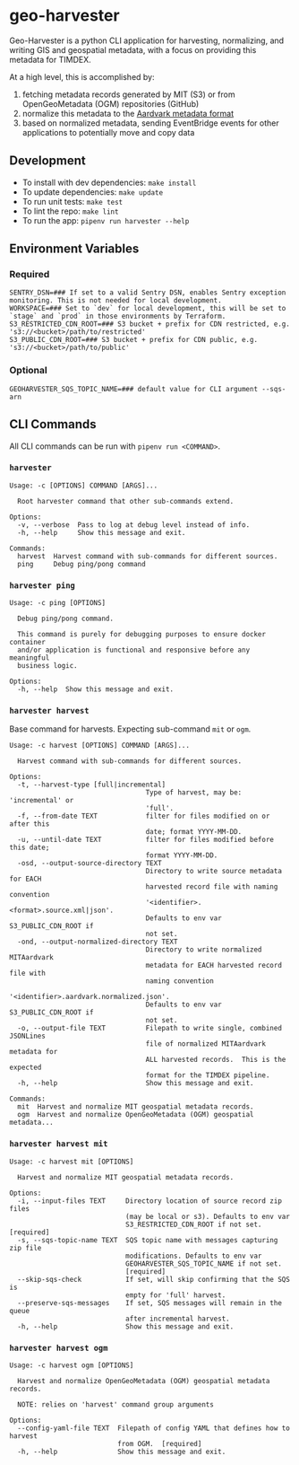 # geo-harvester

Geo-Harvester is a python CLI application for harvesting, normalizing, and writing GIS and geospatial metadata, with a focus on providing this metadata for TIMDEX.

At a high level, this is accomplished by:
1. fetching metadata records generated by MIT (S3) or from OpenGeoMetadata (OGM) repositories (GitHub)
2. normalize this metadata to the [Aardvark metadata format](https://opengeometadata.org/ogm-aardvark/)
3. based on normalized metadata, sending EventBridge events for other applications to potentially move and copy data

## Development

- To install with dev dependencies: `make install`
- To update dependencies: `make update`
- To run unit tests: `make test`
- To lint the repo: `make lint`
- To run the app: `pipenv run harvester --help`

## Environment Variables

### Required
```shell
SENTRY_DSN=### If set to a valid Sentry DSN, enables Sentry exception monitoring. This is not needed for local development.
WORKSPACE=### Set to `dev` for local development, this will be set to `stage` and `prod` in those environments by Terraform.
S3_RESTRICTED_CDN_ROOT=### S3 bucket + prefix for CDN restricted, e.g. 's3://<bucket>/path/to/restricted'
S3_PUBLIC_CDN_ROOT=### S3 bucket + prefix for CDN public, e.g. 's3://<bucket>/path/to/public'
```

### Optional
```shell
GEOHARVESTER_SQS_TOPIC_NAME=### default value for CLI argument --sqs-arn
```

## CLI Commands

All CLI commands can be run with `pipenv run <COMMAND>`.

### `harvester`

```text
Usage: -c [OPTIONS] COMMAND [ARGS]...

  Root harvester command that other sub-commands extend.

Options:
  -v, --verbose  Pass to log at debug level instead of info.
  -h, --help     Show this message and exit.

Commands:
  harvest  Harvest command with sub-commands for different sources.
  ping     Debug ping/pong command
```

### `harvester ping`

```text
Usage: -c ping [OPTIONS]

  Debug ping/pong command.

  This command is purely for debugging purposes to ensure docker container
  and/or application is functional and responsive before any meaningful
  business logic.

Options:
  -h, --help  Show this message and exit.
```

### `harvester harvest`

Base command for harvests. Expecting sub-command `mit` or `ogm`.

```text
Usage: -c harvest [OPTIONS] COMMAND [ARGS]...

  Harvest command with sub-commands for different sources.

Options:
  -t, --harvest-type [full|incremental]
                                  Type of harvest, may be: 'incremental' or
                                  'full'.
  -f, --from-date TEXT            filter for files modified on or after this
                                  date; format YYYY-MM-DD.
  -u, --until-date TEXT           filter for files modified before this date;
                                  format YYYY-MM-DD.
  -osd, --output-source-directory TEXT
                                  Directory to write source metadata for EACH
                                  harvested record file with naming convention
                                  '<identifier>.<format>.source.xml|json'.
                                  Defaults to env var S3_PUBLIC_CDN_ROOT if
                                  not set.
  -ond, --output-normalized-directory TEXT
                                  Directory to write normalized MITAardvark
                                  metadata for EACH harvested record file with
                                  naming convention
                                  '<identifier>.aardvark.normalized.json'.
                                  Defaults to env var S3_PUBLIC_CDN_ROOT if
                                  not set.
  -o, --output-file TEXT          Filepath to write single, combined JSONLines
                                  file of normalized MITAardvark metadata for
                                  ALL harvested records.  This is the expected
                                  format for the TIMDEX pipeline.
  -h, --help                      Show this message and exit.

Commands:
  mit  Harvest and normalize MIT geospatial metadata records.
  ogm  Harvest and normalize OpenGeoMetadata (OGM) geospatial metadata...
```

### `harvester harvest mit`

```text
Usage: -c harvest mit [OPTIONS]

  Harvest and normalize MIT geospatial metadata records.

Options:
  -i, --input-files TEXT     Directory location of source record zip files
                             (may be local or s3). Defaults to env var
                             S3_RESTRICTED_CDN_ROOT if not set.  [required]
  -s, --sqs-topic-name TEXT  SQS topic name with messages capturing zip file
                             modifications. Defaults to env var
                             GEOHARVESTER_SQS_TOPIC_NAME if not set.
                             [required]
  --skip-sqs-check           If set, will skip confirming that the SQS is
                             empty for 'full' harvest.
  --preserve-sqs-messages    If set, SQS messages will remain in the queue
                             after incremental harvest.
  -h, --help                 Show this message and exit.
```

### `harvester harvest ogm`

```text
Usage: -c harvest ogm [OPTIONS]

  Harvest and normalize OpenGeoMetadata (OGM) geospatial metadata records.

  NOTE: relies on 'harvest' command group arguments

Options:
  --config-yaml-file TEXT  Filepath of config YAML that defines how to harvest
                           from OGM.  [required]
  -h, --help               Show this message and exit.
```